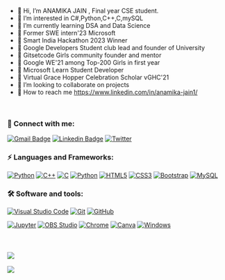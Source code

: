 - 👋 Hi, I’m ANAMIKA JAIN , Final year CSE student.
- 👀 I’m interested in C#,Python,C++,C,mySQL
- 🌱 I’m currently learning DSA and Data Science
- 🌱 Former SWE intern'23 Microsoft
- 🌱 Smart India Hackathon 2023 Winner
- 🌱 Google Developers Student club lead and founder of University
- 🌱 Gitsetcode Girls community founder and mentor
- 🌱 Google WE'21 among Top-200 Girls in first year
- 🌱 Microsoft Learn Student Developer
- 🌱 Virtual Grace Hopper Celebration Scholar vGHC'21
- 👋  I’m looking to collaborate on projects
- 👋 How to reach me https://www.linkedin.com/in/anamika-jain1/


<br/>

### 🔗 Connect with me:
<!-- style=flat-square& -->
[![Gmail Badge](https://img.shields.io/badge/-Anamika-D14836?logo=Gmail&logoColor=white&link=mailto:theanamikajain@gmail.com)](mailto:jainyashi142002@gmail.com)
[![Linkedin Badge](https://img.shields.io/badge/-Anamika%20Jain-blue?logo=Linkedin&logoColor=white&link=)](https://www.linkedin.com/in/anamika-jain1/)
[![Twitter](https://img.shields.io/badge/@AnamikaJain-%231DA1F2.svg?logo=Twitter&logoColor=white)](https://twitter.com/begineeryaj)




### ⚡ Languages and Frameworks:
[![Python](https://img.shields.io/badge/-Python-yellow?logo=Python)](#)
[![C++](https://img.shields.io/badge/c++-%2300599C.svg?logo=c%2B%2B&logoColor=white)](#)
[![C](https://img.shields.io/badge/c-%2300599C.svg?logo=c%2B%2B&logoColor=white)](#)
[![Python](https://img.shields.io/badge/-Python-yellow?logo=Python)](#)
[![HTML5](https://img.shields.io/badge/-HTML5-E34F26?logo=html5&logoColor=white)](#)
[![CSS3](https://img.shields.io/badge/-CSS3-1572B6?logo=css3)](#)
[![Bootstrap](https://img.shields.io/badge/-Bootstrap-563D7C?logo=bootstrap)](#)
[![MySQL](https://img.shields.io/badge/SQL-%2300599C.svg?logo=mysql%2B%2B&logoColor=white)](#)




### 🛠 Software and tools:

  <a href="#"><img alt="Visual Studio Code" src="https://img.shields.io/badge/Visual%20Studio%20Code-0078d7.svg?logo=visual-studio-code&logoColor=white"></a>
   <a href="#"><img alt="Git" src="https://img.shields.io/badge/Git-F05033.svg?logo=git&logoColor=white"></a>
  <a href="#"><img alt="GitHub" src="https://img.shields.io/badge/GitHub-181717.svg?logo=github&logoColor=white"></a>
 
  <a href="#"><img alt="Jupyter" src="https://img.shields.io/badge/Jupyter-F37626.svg?logo=Jupyter&logoColor=white"></a>
  <a href="#"><img alt="OBS Studio" src="https://img.shields.io/badge/-OBS%20Studio-302E31?logo=obs-studio&logoColor=white"></a>
  <a href="#"><img alt="Chrome" src="https://img.shields.io/badge/-Chrome-4a8af4?logo=google%20chrome&logoColor=white"></a>
<a href="#"><img alt="Canva" src="https://img.shields.io/badge/Canva-%2300C4CC.svg?logo=Canva&logoColor=white"></a> 
  <a href="#"><img alt="Windows" src="https://img.shields.io/badge/Windows-0078D6?logo=windows&logoColor=white"></a>


<br/>
<h3  align="left"><img src="https://visitor-badge.laobi.icu/badge?page_id=ANAMIKA1410"></h3>

 ![](https://komarev.com/ghpvc/?username=anamika1410)


